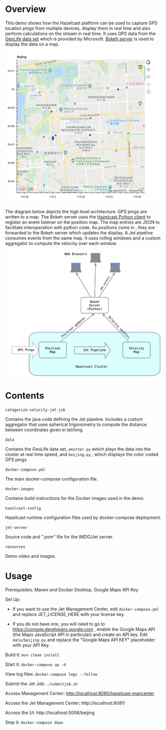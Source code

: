 # Overview

This demo shows how the Hazelcast platform can be used to capture GPS location pings from multiple devices, display them in real time and also perform calculations on the stream in real time.  It uses GPS data from the [GeoLife data set](https://www.microsoft.com/en-us/research/project/geolife-building-social-networks-using-human-location-history/) which is provided by Microsoft.  [Bokeh server](https://docs.bokeh.org/en/latest/) is used to display the data on a map.  

![screen shot](resources/screen_shot.png)

The diagram below depicts the high level architecture.  GPS pings are written to a map. The Bokeh server  uses the [Hazelcast Python client](https://github.com/hazelcast/hazelcast-python-client) to register an event listener on the position map.  The map entries are JSON to facilitate interoperation with python code.  As positions come in , they are forwarded to the Bokeh server which updates the display.   A Jet pipeline consumes events from the same map.  It uses rolling windows and a custom aggregator to compute the velocity over each window.

![schematic](resources/schematic_2.png)


# Contents

`categorize-velocity-jet-job`

Contains the java code defining the Jet pipeline.  Includes a custom aggregator that uses spherical trigonometry to compute the distance between coordinates given in lat/long.

`data`

Contains the GeoLife data set, `emitter.py` which plays the data into the cluster at real time speed, and `beijing.py` , which displays the color coded GPS pings.

`docker-compose.yml`

The main docker-compose configuration file.

`docker-images`

Contains build instructions for the Docker images used in the demo.

`hazelcast-config`

Hazelcast runtime configuration files used by docker-compose deployment.

`jet-server`

Source code and ".pom" file for the IMDG/Jet server.

`resources`

Demo video and images.

# Usage

Prerequisites: Maven and Docker Desktop, Google Maps API Key

Set Up:

- If you want to use the Jet Management Center, edit `docker-compose.yml` and replace JET_LICENSE_HERE with your license key. 

- If you do not have one, you will need to go to https://console.developers.google.com , enable the Google Maps API (the Maps JavaScript API in particular) and create an API key.  Edit `data/beijing.py` and replace the "Google Maps API KEY" placeholder with your API Key.

  

Build it: `mvn clean install`

Start it: `docker-compose up -d`

View log files: `docker-compose logs --follow`

Submit the Jet Job: `./submitjob.sh`

Access Management Center: [http://localhost:8080/hazelcast-mancenter](http://localhost:8080/hazelcast-mancenter)

Access the Jet Management Center: http://localhost:8081/

Access the UI: http://localhost:5006/beijing

Stop it: `docker-compose down`

